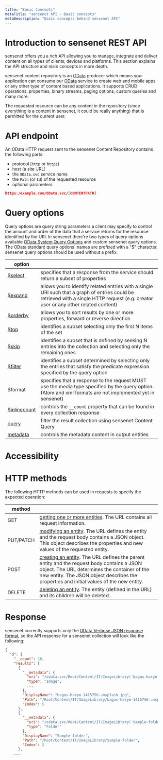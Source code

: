 ```yaml
---
title: "Basic Concepts"
metaTitle: "sensenet API - Basic concepts"
metaDescription: "Basic concepts behind sensenet API"
---
```


# Introduction to sensenet REST API

sensenet offers you a rich API allowing you to manage, integrate and deliver content on all types of clients, devices and platforms. This section explains the API structure and main concepts in more depth.

sensenet content repository is an [OData](https://www.odata.org/) producer which means your application can consume our [OData](https://www.odata.org/) service to create web and mobile apps or any other type of content based applications. It supports CRUD operations, properties, binary streams, paging options, custom queries and many more.

The requested resource can be any content in the repository (since everything is a content in sensenet, it could be really anything) that is permitted for the current user.

# API endpoint

An OData HTTP request sent to the sensenet Content Repository contains the following parts:

- protocol (`http` or `https`)
- host (a site URL)
- the `OData.svc` service name
- the `Path` (or `Id`) of the requested resource
- optional parameters

```json
https:/example.com/OData.svc/[CONTENTPATH]
```

# Query options

Query options are query string parameters a client may specify to control the amount and order of the data that a service returns for the resource identified by the URI. In sensenet there're two types of query options available [OData System Query Options](https://www.odata.org/documentation/odata-version-3-0/url-conventions/) and custom sensenet query options. The OData standard query options' names are prefixed with a "$" character, sensenet query options should be used without a prefix.

| option |     |
| ------ | --- |
| [$select](/api-docs/basic-concepts/03-select-expand#select) | specifies that a response from the service should return a subset of properties |
| [$expand](/api-docs/basic-concepts/03-select-expand#expand)| allows you to identify related entries with a single URI such that a graph of entries could be retrieved with a single HTTP request (e.g. creator user or any other related content) |
| [$orderby](/api-docs/basic-concepts/04-ordering-paging#ordering)  | allows you to sort results by one or more properties, forward or reverse direction |
| [$top](/api-docs/basic-concepts/04-ordering-paging#top) | identifies a subset selecting only the first N items of the set |
| [$skip](/api-docs/basic-concepts/04-ordering-paging#skip)  | identifies a subset that is defined by seeking N entries into the collection and selecting only the remaining ones |
| [$filter](/api-docs/basic-concepts/05-search-filter#filtering)  | identifies a subset determined by selecting only the entries that satisfy the predicate expression specified by the query option |
| $format | specifies that a response to the request MUST use the media type specified by the query option (Atom and xml formats are not implemented yet in sensenet)  |
| [$inlinecount](/api-docs/basic-concepts/02-collection#inlinecountqueryoption) | controls the `__count` property that can be found in every collection response |
| [query](/api-docs/basic-concepts/05-search-filter#queryoption)  | filter the result collection using sensenet Content Query |
| [metadata](/api-docs/basic-concepts/06-metadata) | controls the metadata content in output entities |

# Accessibility

# HTTP methods

The following HTTP methods can be used in requests to specify the expected operation:

| method ||
| --- | --- |
| GET | [getting one or more entities](/api-docs/basic-concepts/01-entry). The URL contains all request information. |
| PUT/PATCH | [modifying an entity](/api-docs/content-management/02-update). The URL defines the entity and the request body contains a JSON object. This object describes the properties and new values of the requested entity. |
| POST | [creating an entity](/api-docs/content-management/01-create). The URL defines the parent entity and the request body contains a JSON object. The URL determines the container of the new entity. The JSON object describes the properties and initial values of the new entity. |
| DELETE | [deleting an entity](/api-docs/content-management/03-delete). The entity (defined in the URL) and its children will be deleted. |

# Response

sensenet currently supports only the [OData Verbose JSON response format](https://www.odata.org/documentation/odata-version-3-0/json-verbose-format/), so the API response for a sensenet collection will look like the following:

```json
{
  "d": {
    "__count": 10,
    "results": [
      {
        "__metadata": {
          "uri": "/odata.svc/Root/Content/IT/ImageLibrary('bagas-haryo-1415756-unsplash.jpg')",
          "type": "Image",
          ...
        },
        "DisplayName": "bagas-haryo-1415756-unsplash.jpg",
        "Path": "/Root/Content/IT/ImageLibrary/bagas-haryo-1415756-unsplash.jpg",
        "Index": 5
      },
      {
        "__metadata": {
          "uri": "/odata.svc/Root/Content/IT/ImageLibrary('Sample-folder')",
          "type": "Folder"
        },
        "DisplayName": "Sample folder",
        "Path": "/Root/Content/IT/ImageLibrary/Sample-folder",
        "Index": 2
      },
    ...
```
